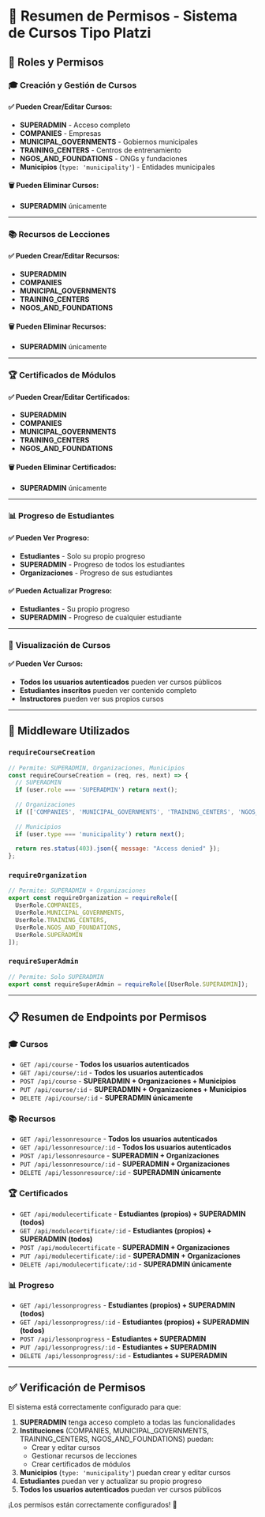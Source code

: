 # 🔐 Resumen de Permisos - Sistema de Cursos Tipo Platzi

## 👥 Roles y Permisos

### 🎓 **Creación y Gestión de Cursos**

#### ✅ **Pueden Crear/Editar Cursos:**
- **SUPERADMIN** - Acceso completo
- **COMPANIES** - Empresas
- **MUNICIPAL_GOVERNMENTS** - Gobiernos municipales
- **TRAINING_CENTERS** - Centros de entrenamiento
- **NGOS_AND_FOUNDATIONS** - ONGs y fundaciones
- **Municipios** (`type: 'municipality'`) - Entidades municipales

#### 🗑️ **Pueden Eliminar Cursos:**
- **SUPERADMIN** únicamente

---

### 📚 **Recursos de Lecciones**

#### ✅ **Pueden Crear/Editar Recursos:**
- **SUPERADMIN**
- **COMPANIES**
- **MUNICIPAL_GOVERNMENTS**
- **TRAINING_CENTERS**
- **NGOS_AND_FOUNDATIONS**

#### 🗑️ **Pueden Eliminar Recursos:**
- **SUPERADMIN** únicamente

---

### 🏆 **Certificados de Módulos**

#### ✅ **Pueden Crear/Editar Certificados:**
- **SUPERADMIN**
- **COMPANIES**
- **MUNICIPAL_GOVERNMENTS**
- **TRAINING_CENTERS**
- **NGOS_AND_FOUNDATIONS**

#### 🗑️ **Pueden Eliminar Certificados:**
- **SUPERADMIN** únicamente

---

### 📊 **Progreso de Estudiantes**

#### ✅ **Pueden Ver Progreso:**
- **Estudiantes** - Solo su propio progreso
- **SUPERADMIN** - Progreso de todos los estudiantes
- **Organizaciones** - Progreso de sus estudiantes

#### ✅ **Pueden Actualizar Progreso:**
- **Estudiantes** - Su propio progreso
- **SUPERADMIN** - Progreso de cualquier estudiante

---

### 👀 **Visualización de Cursos**

#### ✅ **Pueden Ver Cursos:**
- **Todos los usuarios autenticados** pueden ver cursos públicos
- **Estudiantes inscritos** pueden ver contenido completo
- **Instructores** pueden ver sus propios cursos

---

## 🔧 **Middleware Utilizados**

### `requireCourseCreation`
```javascript
// Permite: SUPERADMIN, Organizaciones, Municipios
const requireCourseCreation = (req, res, next) => {
  // SUPERADMIN
  if (user.role === 'SUPERADMIN') return next();
  
  // Organizaciones
  if (['COMPANIES', 'MUNICIPAL_GOVERNMENTS', 'TRAINING_CENTERS', 'NGOS_AND_FOUNDATIONS'].includes(user.role)) return next();
  
  // Municipios
  if (user.type === 'municipality') return next();
  
  return res.status(403).json({ message: "Access denied" });
};
```

### `requireOrganization`
```javascript
// Permite: SUPERADMIN + Organizaciones
export const requireOrganization = requireRole([
  UserRole.COMPANIES,
  UserRole.MUNICIPAL_GOVERNMENTS,
  UserRole.TRAINING_CENTERS,
  UserRole.NGOS_AND_FOUNDATIONS,
  UserRole.SUPERADMIN
]);
```

### `requireSuperAdmin`
```javascript
// Permite: Solo SUPERADMIN
export const requireSuperAdmin = requireRole([UserRole.SUPERADMIN]);
```

---

## 📋 **Resumen de Endpoints por Permisos**

### 🎓 **Cursos**
- `GET /api/course` - **Todos los usuarios autenticados**
- `GET /api/course/:id` - **Todos los usuarios autenticados**
- `POST /api/course` - **SUPERADMIN + Organizaciones + Municipios**
- `PUT /api/course/:id` - **SUPERADMIN + Organizaciones + Municipios**
- `DELETE /api/course/:id` - **SUPERADMIN únicamente**

### 📚 **Recursos**
- `GET /api/lessonresource` - **Todos los usuarios autenticados**
- `GET /api/lessonresource/:id` - **Todos los usuarios autenticados**
- `POST /api/lessonresource` - **SUPERADMIN + Organizaciones**
- `PUT /api/lessonresource/:id` - **SUPERADMIN + Organizaciones**
- `DELETE /api/lessonresource/:id` - **SUPERADMIN únicamente**

### 🏆 **Certificados**
- `GET /api/modulecertificate` - **Estudiantes (propios) + SUPERADMIN (todos)**
- `GET /api/modulecertificate/:id` - **Estudiantes (propios) + SUPERADMIN (todos)**
- `POST /api/modulecertificate` - **SUPERADMIN + Organizaciones**
- `PUT /api/modulecertificate/:id` - **SUPERADMIN + Organizaciones**
- `DELETE /api/modulecertificate/:id` - **SUPERADMIN únicamente**

### 📊 **Progreso**
- `GET /api/lessonprogress` - **Estudiantes (propios) + SUPERADMIN (todos)**
- `GET /api/lessonprogress/:id` - **Estudiantes (propios) + SUPERADMIN (todos)**
- `POST /api/lessonprogress` - **Estudiantes + SUPERADMIN**
- `PUT /api/lessonprogress/:id` - **Estudiantes + SUPERADMIN**
- `DELETE /api/lessonprogress/:id` - **Estudiantes + SUPERADMIN**

---

## ✅ **Verificación de Permisos**

El sistema está correctamente configurado para que:

1. **SUPERADMIN** tenga acceso completo a todas las funcionalidades
2. **Instituciones** (COMPANIES, MUNICIPAL_GOVERNMENTS, TRAINING_CENTERS, NGOS_AND_FOUNDATIONS) puedan:
   - Crear y editar cursos
   - Gestionar recursos de lecciones
   - Crear certificados de módulos
3. **Municipios** (`type: 'municipality'`) puedan crear y editar cursos
4. **Estudiantes** puedan ver y actualizar su propio progreso
5. **Todos los usuarios autenticados** puedan ver cursos públicos

¡Los permisos están correctamente configurados! 🎯

